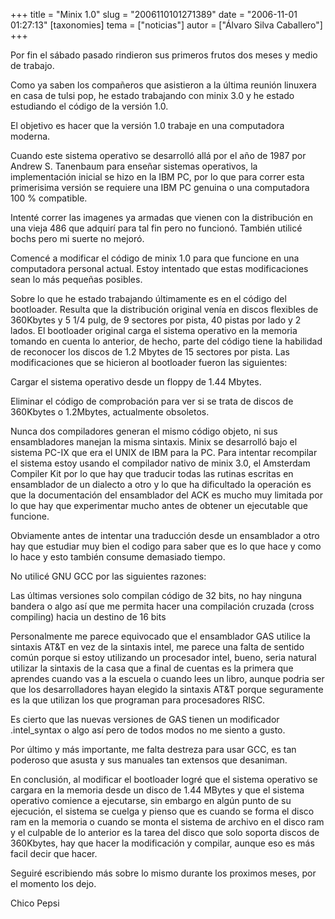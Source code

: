 +++
title = "Minix 1.0"
slug = "2006110101271389"
date = "2006-11-01 01:27:13"
[taxonomies]
tema = ["noticias"]
autor = ["Álvaro Silva Caballero"]
+++

Por fin el sábado pasado rindieron sus primeros frutos dos meses y medio
de trabajo.

Como ya saben los compañeros que asistieron a la última reunión linuxera
en casa de tulsi pop, he estado trabajando con minix 3.0 y he estado
estudiando el código de la versión 1.0.

El objetivo es hacer que la versión 1.0 trabaje en una computadora
moderna.

Cuando este sistema operativo se desarrolló allá por el año de 1987 por
Andrew S. Tanenbaum para enseñar sistemas operativos, la implementación
inicial se hizo en la IBM PC, por lo que para correr esta primerisima
versión se requiere una IBM PC genuina o una computadora 100 %
compatible.

<!-- more -->
Intenté correr las imagenes ya armadas que vienen con la distribución en
una vieja 486 que adquirí para tal fin pero no funcionó. También utilicé
bochs pero mi suerte no mejoró.

Comencé a modificar el código de minix 1.0 para que funcione en una
computadora personal actual. Estoy intentado que estas modificaciones
sean lo más pequeñas posibles.

Sobre lo que he estado trabajando últimamente es en el código del
bootloader. Resulta que la distribución original venía en discos
flexibles de 360Kbytes y 5 1/4 pulg, de 9 sectores por pista, 40 pistas
por lado y 2 lados. El bootloader original carga el sistema operativo en
la memoria tomando en cuenta lo anterior, de hecho, parte del código
tiene la habilidad de reconocer los discos de 1.2 Mbytes de 15 sectores
por pista. Las modificaciones que se hicieron al bootloader fueron las
siguientes:

Cargar el sistema operativo desde un floppy de 1.44 Mbytes.

Eliminar el código de comprobación para ver si se trata de discos de
360Kbytes o 1.2Mbytes, actualmente obsoletos.

Nunca dos compiladores generan el mismo código objeto, ni sus
ensambladores manejan la misma sintaxis. Minix se desarrolló bajo el
sistema PC-IX que era el UNIX de IBM para la PC. Para intentar
recompilar el sistema estoy usando el compilador nativo de minix 3.0, el
Amsterdam Compiler Kit por lo que hay que traducir todas las rutinas
escritas en ensamblador de un dialecto a otro y lo que ha dificultado la
operación es que la documentación del ensamblador del ACK es mucho muy
limitada por lo que hay que experimentar mucho antes de obtener un
ejecutable que funcione.

Obviamente antes de intentar una traducción desde un ensamblador a otro
hay que estudiar muy bien el codigo para saber que es lo que hace y como
lo hace y esto también consume demasiado tiempo.

No utilicé GNU GCC por las siguientes razones:

Las últimas versiones solo compilan código de 32 bits, no hay ninguna
bandera o algo así que me permita hacer una compilación cruzada (cross
compiling) hacia un destino de 16 bits

Personalmente me parece equivocado que el ensamblador GAS utilice la
sintaxis AT&T en vez de la sintaxis intel, me parece una falta de
sentido común porque si estoy utilizando un procesador intel, bueno,
seria natural utilizar la sintaxis de la casa que a final de cuentas es
la primera que aprendes cuando vas a la escuela o cuando lees un libro,
aunque podria ser que los desarrolladores hayan elegido la sintaxis AT&T
porque seguramente es la que utilizan los que programan para
procesadores RISC.

Es cierto que las nuevas versiones de GAS tienen un modificador
.intel_syntax o algo así pero de todos modos no me siento a gusto.

Por último y más importante, me falta destreza para usar GCC, es tan
poderoso que asusta y sus manuales tan extensos que desaniman.

En conclusión, al modificar el bootloader logré que el sistema operativo
se cargara en la memoria desde un disco de 1.44 MBytes y que el sistema
operativo comience a ejecutarse, sin embargo en algún punto de su
ejecución, el sistema se cuelga y pienso que es cuando se forma el disco
ram en la memoria o cuando se monta el sistema de archivo en el disco
ram y el culpable de lo anterior es la tarea del disco que solo soporta
discos de 360Kbytes, hay que hacer la modificación y compilar, aunque
eso es más facil decir que hacer.

Seguiré escribiendo más sobre lo mismo durante los proximos meses, por
el momento los dejo.

Chico Pepsi

